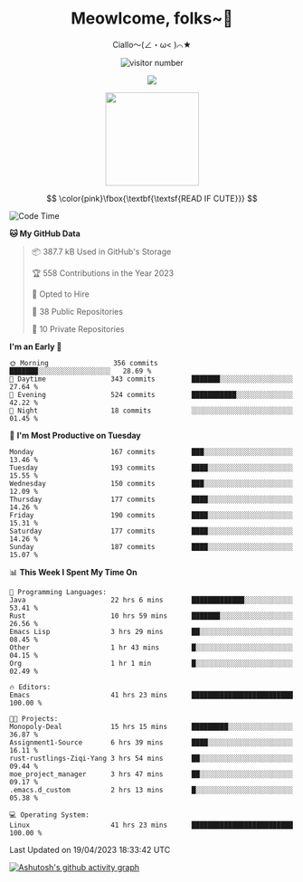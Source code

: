 <div align="center">
  <h1>Meowlcome, folks~👋</h1>
  <p>Ciallo～(∠・ω< )⌒★</p>
</div>

<p align="center">
  <img src="https://count.getloli.com/get/@Ziqi-Yang?theme=rule34" alt="visitor number" />
</p>

<p align="center">
  <img src="https://skillicons.dev/icons?i=rust,c,py,flutter,go,java,js,bash,linux,emacs" />
</p>
<p align="center">
  <img height="165" src="https://github-readme-stats.vercel.app/api?username=Ziqi-Yang&show_icons=true&include_all_commits=true&hide_border=true" />
</p>

$$
\color{pink}\fbox{\textbf{\textsf{READ IF CUTE}}}
$$

<!--START_SECTION:waka-->
![Code Time](http://img.shields.io/badge/Code%20Time-930%20hrs%205%20mins-blue)

**🐱 My GitHub Data** 

> 📦 387.7 kB Used in GitHub's Storage 
 > 
> 🏆 558 Contributions in the Year 2023
 > 
> 💼 Opted to Hire
 > 
> 📜 38 Public Repositories 
 > 
> 🔑 10 Private Repositories 
 > 
**I'm an Early 🐤** 

```text
🌞 Morning                356 commits         ███████░░░░░░░░░░░░░░░░░░   28.69 % 
🌆 Daytime                343 commits         ███████░░░░░░░░░░░░░░░░░░   27.64 % 
🌃 Evening                524 commits         ███████████░░░░░░░░░░░░░░   42.22 % 
🌙 Night                  18 commits          ░░░░░░░░░░░░░░░░░░░░░░░░░   01.45 % 
```
📅 **I'm Most Productive on Tuesday** 

```text
Monday                   167 commits         ███░░░░░░░░░░░░░░░░░░░░░░   13.46 % 
Tuesday                  193 commits         ████░░░░░░░░░░░░░░░░░░░░░   15.55 % 
Wednesday                150 commits         ███░░░░░░░░░░░░░░░░░░░░░░   12.09 % 
Thursday                 177 commits         ████░░░░░░░░░░░░░░░░░░░░░   14.26 % 
Friday                   190 commits         ████░░░░░░░░░░░░░░░░░░░░░   15.31 % 
Saturday                 177 commits         ████░░░░░░░░░░░░░░░░░░░░░   14.26 % 
Sunday                   187 commits         ████░░░░░░░░░░░░░░░░░░░░░   15.07 % 
```


📊 **This Week I Spent My Time On** 

```text
💬 Programming Languages: 
Java                     22 hrs 6 mins       █████████████░░░░░░░░░░░░   53.41 % 
Rust                     10 hrs 59 mins      ███████░░░░░░░░░░░░░░░░░░   26.56 % 
Emacs Lisp               3 hrs 29 mins       ██░░░░░░░░░░░░░░░░░░░░░░░   08.45 % 
Other                    1 hr 43 mins        █░░░░░░░░░░░░░░░░░░░░░░░░   04.15 % 
Org                      1 hr 1 min          █░░░░░░░░░░░░░░░░░░░░░░░░   02.49 % 

🔥 Editors: 
Emacs                    41 hrs 23 mins      █████████████████████████   100.00 % 

🐱‍💻 Projects: 
Monopoly-Deal            15 hrs 15 mins      █████████░░░░░░░░░░░░░░░░   36.87 % 
Assignment1-Source       6 hrs 39 mins       ████░░░░░░░░░░░░░░░░░░░░░   16.11 % 
rust-rustlings-Ziqi-Yang 3 hrs 54 mins       ██░░░░░░░░░░░░░░░░░░░░░░░   09.44 % 
moe_project_manager      3 hrs 47 mins       ██░░░░░░░░░░░░░░░░░░░░░░░   09.17 % 
.emacs.d_custom          2 hrs 13 mins       █░░░░░░░░░░░░░░░░░░░░░░░░   05.38 % 

💻 Operating System: 
Linux                    41 hrs 23 mins      █████████████████████████   100.00 % 
```


 Last Updated on 19/04/2023 18:33:42 UTC
<!--END_SECTION:waka-->


[![Ashutosh's github activity graph](https://github-readme-activity-graph.cyclic.app/graph?username=Ziqi-Yang&theme=github)](https://github.com/ashutosh00710/github-readme-activity-graph)
